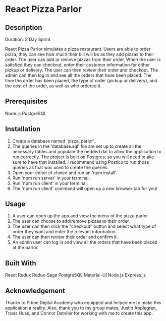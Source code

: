 # React Pizza Parlor

## Description

Duration: 2 Day Sprint

React Pizza Parlor simulates a pizza restaurant. Users are able to order pizza, they can see how much their bill will be as they add pizzas to their order.  The user can add or remove pizzas from their order.  When the user is satisfied they can checkout, enter their customer information for either pickup or delivery.  The user can then review their order and checkout.  The admin can then log in and see all the orders that have been placed.  The time the order has been placed, the type of order (pickup or delivery), and the cost of the order, as well as who ordered it.   


## Prerequisites 

Node.js
PostgreSQL


## Installation

1. Create a database named 'pizza_parlor'.
2. The queries in the 'database.sql' file are set up to create all the necessary tables and populate the nedded dat to allow the application to run correctly.  The project is built on Postgres, so you will need to ake sure to have that installed.  I recommend using Postico to run those queries as that was used to create the queries.
3. Open your editor of choice and run an 'npm install'.
4. Run 'npm run server' in your terminal.
5. Run 'npm run client' in your terminal.
6. The 'npm run client' command will open up a new browser tab for you!

## Usage

1.  A user can open up the app and view the menu of the pizza parlor.
2.  The user can choose to add/remove pizzas to their order.
3.  The user can then click the "checkout" button and select what type of order they want and enter the relevant information.
4.  The user can then review their order and confirm it.
5.  An admin user can log in and view all the orders that have been placed at the parlor.


## Built With
React
Redux
Redux-Saga
PostgreSQL
Material-UI
Node.js
Express.js


## Acknowledgement
Thanks to Prime Digital Academy who equipped and helped me to make this application a reality.  Also, thank you to my group mates, Justin Applegren, Travis Huss, and Connor Detviler for working with me to create this app.

